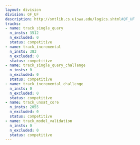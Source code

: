 ```yaml
---
layout: division
division: QF_UF
description: http://smtlib.cs.uiowa.edu/logics.shtml#QF_UF
tracks:
- name: track_single_query
  n_insts: 3512
  n_excluded: 0
  status: competitive
- name: track_incremental
  n_insts: 383
  n_excluded: 0
  status: competitive
- name: track_single_query_challenge
  n_insts: 0
  n_excluded: 0
  status: competitive
- name: track_incremental_challenge
  n_insts: 0
  n_excluded: 0
  status: competitive
- name: track_unsat_core
  n_insts: 2055
  n_excluded: 0
  status: competitive
- name: track_model_validation
  n_insts: 0
  n_excluded: 0
  status: competitive
---
```


